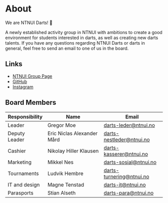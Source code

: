 # About

We are NTNUI Darts! 🎯

A newly established activity group in NTNUI with ambitions to create a good environment for students interested in darts, as well as creating new darts talents.
If you have any questions regarding NTNUI Darts or darts in general, feel free to send an email to one of us in the board.

## Links

- [NTNUI Group Page](https://medlem.ntnui.no/groups/darts/)
- [GitHub](https://github.com/ntnui-darts)
- [Instagram](https://instagram.com/ntnuidarts)

## Board Members

| Responsibility | Name                       | Email                      |
| -------------- | -------------------------- | -------------------------- |
| Leader         | Gregor Moe                 | <darts-leder@ntnui.no>     |
| Deputy Leader  | Eric Niclas Alexander Mård | <darts-nestleder@ntnui.no> |
| Cashier        | Nikolay Hiller Klausen     | <darts-kasserer@ntnui.no>  |
| Marketing      | Mikkel Nes                 | <darts-sosial@ntnui.no>    |
| Tournaments    | Ludvik Hembre              | <darts-turnering@ntnui.no> |
| IT and design  | Magne Tenstad              | <darts-it@ntnui.no>        |
| Parasports     | Stian Alseth               | <darts-para@ntnui.no>      |
